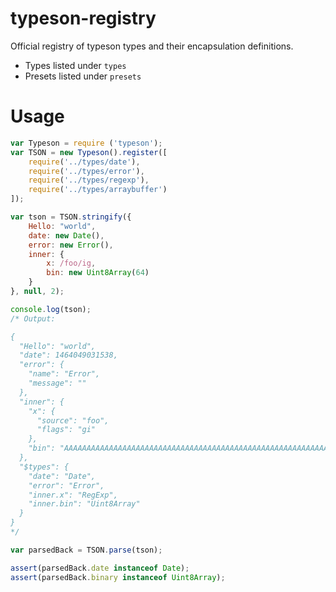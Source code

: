 # typeson-registry
Official registry of typeson types and their encapsulation definitions.

* Types listed under `types`
* Presets listed under `presets`

# Usage

```js
var Typeson = require ('typeson');
var TSON = new Typeson().register([
    require('../types/date'),
    require('../types/error'),
    require('../types/regexp'),
    require('../types/arraybuffer')
]);

var tson = TSON.stringify({
    Hello: "world",
    date: new Date(),
    error: new Error(),
    inner: {
        x: /foo/ig,
        bin: new Uint8Array(64)
    }
}, null, 2);

console.log(tson);        
/* Output:

{
  "Hello": "world",
  "date": 1464049031538,
  "error": {
    "name": "Error",
    "message": ""
  },
  "inner": {
    "x": {
      "source": "foo",
      "flags": "gi"
    },
    "bin": "AAAAAAAAAAAAAAAAAAAAAAAAAAAAAAAAAAAAAAAAAAAAAAAAAAAAAAAAAAAAAAAAAAAAAAAAAAAAAAAAAAAAAA=="
  },
  "$types": {
    "date": "Date",
    "error": "Error",
    "inner.x": "RegExp",
    "inner.bin": "Uint8Array"
  }
}
*/

var parsedBack = TSON.parse(tson);

assert(parsedBack.date instanceof Date);
assert(parsedBack.binary instanceof Uint8Array);

```
